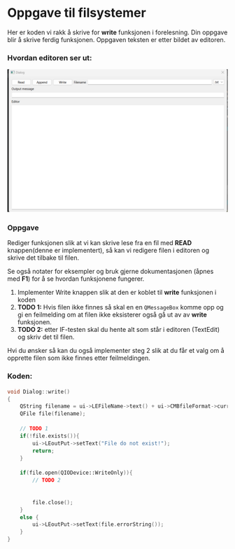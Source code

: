 # Oppgave til filsystemer

Her er koden vi rakk å skrive for **write** funksjonen i forelesning. Din oppgave blir å skrive ferdig funksjonen. Oppgaven teksten er etter bildet av editoren.

### Hvordan editoren ser ut:

![Editoren](editor.png)

### Oppgave

Rediger funksjonen slik at vi kan skrive lese fra en fil med **READ** knappen(denne er implementert), så kan vi redigere filen i editoren og skrive det tilbake til filen.

Se også notater for eksempler og bruk gjerne dokumentasjonen (åpnes med **F1**) for å se hvordan funksjonene fungerer.

1. Implementer Write knappen slik at den er koblet til **write** funksjonen i koden
2. **TODO 1:** Hvis filen ikke finnes så skal en en `QMessageBox` komme opp og gi en feilmelding om at filen ikke eksisterer også gå ut av av **write** funksjonen.
3. **TODO 2:** etter IF-testen skal du hente alt som står i editoren (TextEdit) og skriv det til filen.

Hvi du ønsker så kan du også implementer steg 2 slik at du får et valg om å opprette filen som ikke finnes etter feilmeldingen.

### Koden:

```c++
void Dialog::write()
{
    QString filename = ui->LEFileName->text() + ui->CMBfileFormat->currentText();
    QFile file(filename);

    // TODO 1
    if(!file.exists()){
        ui->LEoutPut->setText("File do not exist!");
        return;
    }

    if(file.open(QIODevice::WriteOnly)){
        // TODO 2


        file.close();
    }
    else {
        ui->LEoutPut->setText(file.errorString());
    }
}

```
